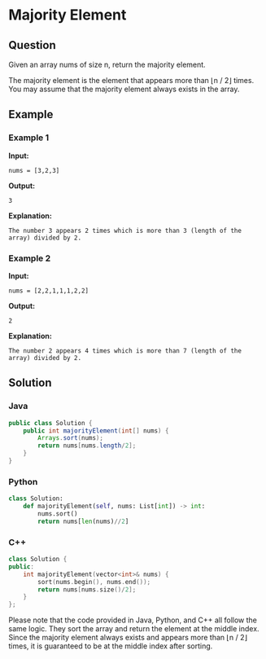 # Majority Element

## Question

Given an array nums of size n, return the majority element.

The majority element is the element that appears more than ⌊n / 2⌋ times. You may assume that the majority element always exists in the array.

## Example

### Example 1

**Input:**

    nums = [3,2,3]

**Output:**

    3

**Explanation:**

    The number 3 appears 2 times which is more than 3 (length of the array) divided by 2.

### Example 2

**Input:**

    nums = [2,2,1,1,1,2,2]

**Output:**

    2

**Explanation:**

    The number 2 appears 4 times which is more than 7 (length of the array) divided by 2.

## Solution

### Java

```java
public class Solution {
    public int majorityElement(int[] nums) {
        Arrays.sort(nums);
        return nums[nums.length/2];
    }
}
```

### Python

```python
class Solution:
    def majorityElement(self, nums: List[int]) -> int:
        nums.sort()
        return nums[len(nums)//2]
```

### C++

```cpp
class Solution {
public:
    int majorityElement(vector<int>& nums) {
        sort(nums.begin(), nums.end());
        return nums[nums.size()/2];
    }
};
```

Please note that the code provided in Java, Python, and C++ all follow the same logic. They sort the array and return the element at the middle index. Since the majority element always exists and appears more than ⌊n / 2⌋ times, it is guaranteed to be at the middle index after sorting.
